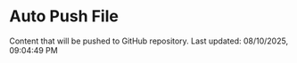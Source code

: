 # Auto Push File

Content that will be pushed to GitHub repository.
Last updated: 08/10/2025, 09:04:49 PM